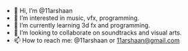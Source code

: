 - 👋 Hi, I’m @11arshaan
- 👀 I’m interested in music, vfx, programming.
- 🌱 I’m currently learning 3d fx and programming.
- 💞️ I’m looking to collaborate on soundtracks and visual arts.
- 📫 How to reach me: @11arshaan or 11arshaan@gmail.com

<!---
11arshaan/11arshaan is a ✨ special ✨ repository because its `README.md` (this file) appears on your GitHub profile.
You can click the Preview link to take a look at your changes.
--->
